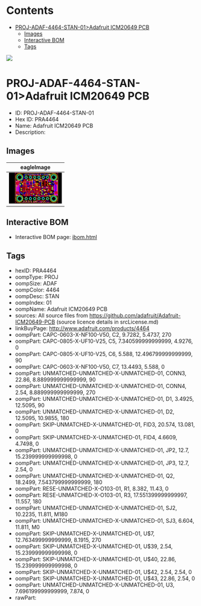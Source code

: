 



Contents
========

* [PROJ-ADAF-4464-STAN-01>Adafruit ICM20649 PCB](#proj-adaf-4464-stan-01adafruit-icm20649-pcb)
	* [Images](#images)
	* [Interactive BOM](#interactive-bom)
	* [Tags](#tags)
  
![][im]
# PROJ-ADAF-4464-STAN-01>Adafruit ICM20649 PCB

- ID: PROJ-ADAF-4464-STAN-01
- Hex ID: PRA4464
- Name: Adafruit ICM20649 PCB
- Description: 

## Images
  
  

|eagleImage|
| :---: |
|[![eagleImage](eagleImage_140.png)](eagleImage_600.png)|

## Interactive BOM

- Interactive BOM page: [ibom.html](kicad/bom/ibom.html)

## Tags

- hexID: PRA4464
- oompType: PROJ
- oompSize: ADAF
- oompColor: 4464
- oompDesc: STAN
- oompIndex: 01
- oompName: Adafruit ICM20649 PCB
- sources: All source files from https://github.com/adafruit/Adafruit-ICM20649-PCB (source licence details in srcLicense.md)
- linkBuyPage: http://www.adafruit.com/products/4464
- oompPart: CAPC-0603-X-NF100-V50, C2, 9.7282, 5.4737, 270
- oompPart: CAPC-0805-X-UF10-V25, C5, 7.340599999999999, 4.9276, 0
- oompPart: CAPC-0805-X-UF10-V25, C6, 5.588, 12.496799999999999, 90
- oompPart: CAPC-0603-X-NF100-V50, C7, 13.4493, 5.588, 0
- oompPart: UNMATCHED-UNMATCHED-X-UNMATCHED-01, CONN3, 22.86, 8.889999999999999, 90
- oompPart: UNMATCHED-UNMATCHED-X-UNMATCHED-01, CONN4, 2.54, 8.889999999999999, 270
- oompPart: UNMATCHED-UNMATCHED-X-UNMATCHED-01, D1, 3.4925, 12.5095, 90
- oompPart: UNMATCHED-UNMATCHED-X-UNMATCHED-01, D2, 12.5095, 10.9855, 180
- oompPart: SKIP-UNMATCHED-X-UNMATCHED-01, FID3, 20.574, 13.081, 0
- oompPart: SKIP-UNMATCHED-X-UNMATCHED-01, FID4, 4.6609, 4.7498, 0
- oompPart: UNMATCHED-UNMATCHED-X-UNMATCHED-01, JP2, 12.7, 15.239999999999998, 0
- oompPart: UNMATCHED-UNMATCHED-X-UNMATCHED-01, JP3, 12.7, 2.54, 0
- oompPart: UNMATCHED-UNMATCHED-X-UNMATCHED-01, Q2, 18.2499, 7.543799999999999, 180
- oompPart: RESE-UNMATCHED-X-O103-01, R1, 8.382, 11.43, 0
- oompPart: RESE-UNMATCHED-X-O103-01, R3, 17.551399999999997, 11.557, 180
- oompPart: UNMATCHED-UNMATCHED-X-UNMATCHED-01, SJ2, 10.2235, 11.811, M180
- oompPart: UNMATCHED-UNMATCHED-X-UNMATCHED-01, SJ3, 6.604, 11.811, M0
- oompPart: SKIP-UNMATCHED-X-UNMATCHED-01, U$7, 12.763499999999999, 8.1915, 270
- oompPart: SKIP-UNMATCHED-X-UNMATCHED-01, U$39, 2.54, 15.239999999999998, 0
- oompPart: SKIP-UNMATCHED-X-UNMATCHED-01, U$40, 22.86, 15.239999999999998, 0
- oompPart: SKIP-UNMATCHED-X-UNMATCHED-01, U$42, 2.54, 2.54, 0
- oompPart: SKIP-UNMATCHED-X-UNMATCHED-01, U$43, 22.86, 2.54, 0
- oompPart: UNMATCHED-UNMATCHED-X-UNMATCHED-01, U3, 7.696199999999999, 7.874, 0
- rawPart: 



[im]: eagleImage_450.png
